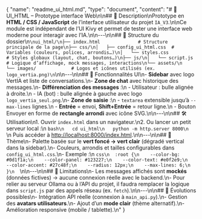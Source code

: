 {
  "name": "readme_ui_html.md",
  "type": "document",
  "content": "# 📖 UI_HTML – Prototype interface Web\n\n## 📌 Description\nPrototype en **HTML / CSS / JavaScript** de l’interface utilisateur du projet `IA_V3`.\n\nCe module est indépendant de l’UI Kivy et permet de tester une interface web moderne pour interagir avec l’IA.\n\n---\n\n## 📂 Structure du dossier\n```\nui_html/\n├── index.html              # Structure principale de la page\n├── css/\n│   ├── config_ui_html.css  # Variables (couleurs, polices, arrondis…)\n│   └── styles.css          # Styles globaux (layout, chat, boutons…)\n├── js/\n│   └── script.js           # Logique d’affichage, mock messages, interactions\n└── assets/\n    └── images/             # Logos et icônes utilisés (ex. logo_vertia.png)\n```\n\n---\n\n## 🎨 Fonctionnalités UI\n- **Sidebar** avec logo VertIA et liste de conversations.\n- **Zone de chat** avec historique des messages.\n- **Différenciation des messages** :\n  - Utilisateur : bulle alignée à droite.\n  - IA (bot) : bulle alignée à gauche avec logo `logo_vertia_seul.png`.\n- **Zone de saisie** :\n  - `textarea` extensible jusqu’à `--max-lines` lignes.\n  - **Entrée** = envoi, **Shift+Entrée** = retour ligne.\n  - Bouton Envoyer en forme de **rectangle arrondi** avec icône SVG.\n\n---\n\n## 🛠️ Utilisation\n1. Ouvrir `index.html` dans un navigateur.\n2. Ou lancer un petit serveur local :\n   ```bash\n   cd ui_html\n   python -m http.server 8000\n   ```\n   Puis accéder à [http://localhost:8000/index.html](http://localhost:8000/index.html).\n\n---\n\n## 🎨 Thème\n- Palette basée sur le **vert foncé → vert clair** (dégradé vertical dans la sidebar).\n- Couleurs, arrondis et tailles configurables dans `config_ui_html.css`.\n- Exemple :\n  ```css\n  :root {\n    --color-bg: #0d1f1a;\n    --color-panel: #123227;\n    --color-text: #e0f2e9;\n    --color-accent: #27c48f;\n    --radius: 12px;\n    --max-lines: 6;\n  }\n  ```\n\n---\n\n## 🚧 Limitations\n- Les messages affichés sont **mockés** (données fictives) → aucune connexion réelle avec le backend.\n- Pour relier au serveur Ollama ou à l’API du projet, il faudra remplacer la logique dans `script.js` par des appels réseau (ex. `fetch`).\n\n---\n\n## 🔮 Évolutions possibles\n- Intégration API réelle (connexion à `main_api.py`).\n- Gestion des **avatars utilisateurs**.\n- Ajout d’un **mode clair** (thème alternatif).\n- Amélioration responsive (mobile / tablette).\n"
}
